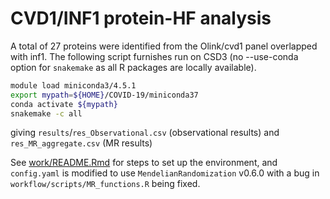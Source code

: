 # CVD1/INF1 protein-HF analysis

A total of 27 proteins were identified from the Olink/cvd1 panel overlapped with inf1. The following script furnishes run on CSD3 (no --use-conda option for `snakemake` as all R packages are locally available).

```bash
module load miniconda3/4.5.1
export mypath=${HOME}/COVID-19/miniconda37
conda activate ${mypath}
snakemake -c all
```

giving `results`/`res_Observational.csv` (observational results) and `res_MR_aggregate.csv` (MR results)

See [work/README.Rmd](work/README.Rmd) for steps to set up the environment, and `config.yaml` is modified to use `MendelianRandomization` v0.6.0 with a bug in `workflow/scripts/MR_functions.R` being fixed.
